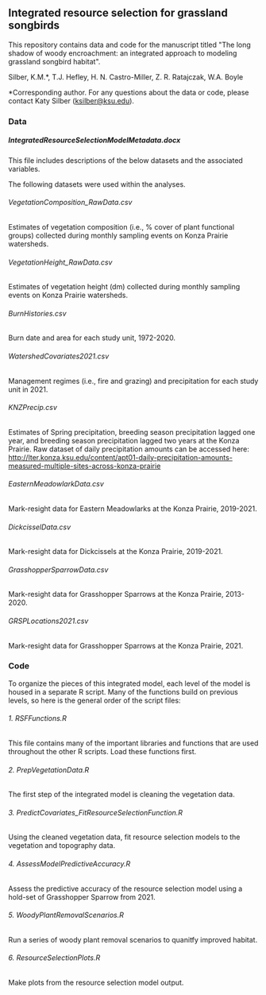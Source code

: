 ## Integrated resource selection for grassland songbirds
This repository contains data and code for the manuscript titled "The long shadow of woody encroachment: an integrated approach to modeling grassland songbird habitat".

Silber, K.M.*, T.J. Hefley, H. N. Castro-Miller, Z. R. Ratajczak, W.A. Boyle 

*Corresponding author. For any questions about the data or code, please contact Katy Silber (ksilber@ksu.edu).


### Data

##### IntegratedResourceSelectionModelMetadata.docx
This file includes descriptions of the below datasets and the associated variables.

The following datasets were used within the analyses. 
###### VegetationComposition_RawData.csv
Estimates of vegetation composition (i.e., % cover of plant functional groups) collected during monthly sampling events on Konza Prairie watersheds.
###### VegetationHeight_RawData.csv
Estimates of vegetation height (dm) collected during monthly sampling events on Konza Prairie watersheds.
###### BurnHistories.csv
Burn date and area for each study unit, 1972-2020.
###### WatershedCovariates2021.csv
Management regimes (i.e., fire and grazing) and precipitation for each study unit in 2021.
###### KNZPrecip.csv
Estimates of Spring precipitation, breeding season precipitation lagged one year, and breeding season precipitation lagged two years at the Konza Prairie. Raw dataset of daily precipitation amounts can be accessed here: http://lter.konza.ksu.edu/content/apt01-daily-precipitation-amounts-measured-multiple-sites-across-konza-prairie
###### EasternMeadowlarkData.csv
Mark-resight data for Eastern Meadowlarks at the Konza Prairie, 2019-2021.
###### DickcisselData.csv
Mark-resight data for Dickcissels at the Konza Prairie, 2019-2021.
###### GrasshopperSparrowData.csv
Mark-resight data for Grasshopper Sparrows at the Konza Prairie, 2013-2020.
###### GRSPLocations2021.csv
Mark-resight data for Grasshopper Sparrows at the Konza Prairie, 2021.

### Code

To organize the pieces of this integrated model, each level of the model is housed in a separate R script. Many of the functions build on previous levels, so here is the general order of the script files:

###### 1. RSFFunctions.R
This file contains many of the important libraries and functions that are used throughout the other R scripts. Load these functions first. 
###### 2. PrepVegetationData.R
The first step of the integrated model is cleaning the vegetation data. 
###### 3. PredictCovariates_FitResourceSelectionFunction.R
Using the cleaned vegetation data, fit resource selection models to the vegetation and topography data.
###### 4. AssessModelPredictiveAccuracy.R
Assess the predictive accuracy of the resource selection model using a hold-set of Grasshopper Sparrow from 2021.
###### 5. WoodyPlantRemovalScenarios.R
Run a series of woody plant removal scenarios to quanitfy improved habitat.
###### 6. ResourceSelectionPlots.R
Make plots from the resource selection model output.
